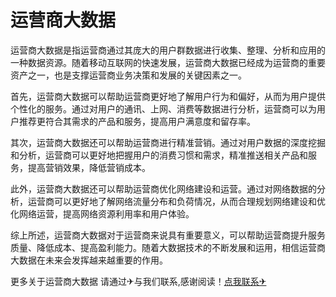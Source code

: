 # 运营商大数据

运营商大数据是指运营商通过其庞大的用户群数据进行收集、整理、分析和应用的一种数据资源。随着移动互联网的快速发展，运营商大数据已经成为运营商的重要资产之一，也是支撑运营商业务决策和发展的关键因素之一。

首先，运营商大数据可以帮助运营商更好地了解用户行为和偏好，从而为用户提供个性化的服务。通过对用户的通讯、上网、消费等数据进行分析，运营商可以为用户推荐更符合其需求的产品和服务，提高用户满意度和留存率。

其次，运营商大数据还可以帮助运营商进行精准营销。通过对用户数据的深度挖掘和分析，运营商可以更好地把握用户的消费习惯和需求，精准推送相关产品和服务，提高营销效果，降低营销成本。

此外，运营商大数据还可以帮助运营商优化网络建设和运营。通过对网络数据的分析，运营商可以更好地了解网络流量分布和负荷情况，从而合理规划网络建设和优化网络运营，提高网络资源利用率和用户体验。

综上所述，运营商大数据对于运营商来说具有重要意义，可以帮助运营商提升服务质量、降低成本、提高盈利能力。随着大数据技术的不断发展和运用，相信运营商大数据在未来会发挥越来越重要的作用。

更多关于运营商大数据 请通过✈与我们联系,感谢阅读！[点我联系✈](https://wiki.G208.com)
